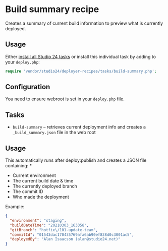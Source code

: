 # Build summary recipe

Creates a summary of current build information to preview what is currently deployed.

## Usage

Either [install all Studio 24 tasks](../installation.md) or install this individual task by adding to your `deploy.php`:

```php
require 'vendor/studio24/deployer-recipes/tasks/build-summary.php';
```

## Configuration
You need to ensure webroot is set in your `deploy.php` file.

## Tasks

- `build-summary` – retrieves current deployment info and creates a `_build_summary.json` file in the web root

## Usage

This automatically runs after deploy:publish and creates a JSON file containing:
* 
* Current environment
* The current build date & time
* The currently deployed branch
* The commit ID
* Who made the deployment

Example:

```json
{
  "environment": "staging",
  "buildDateTime": "20210303_163358",
  "gitBranch": "hotfix\/101-update-team",
  "commitId": "01543dac170435769afa6ab90ef838d0c3001ac5",
  "deployedBy": "Alan Isaacson (alan@studio24.net)"
}
```
